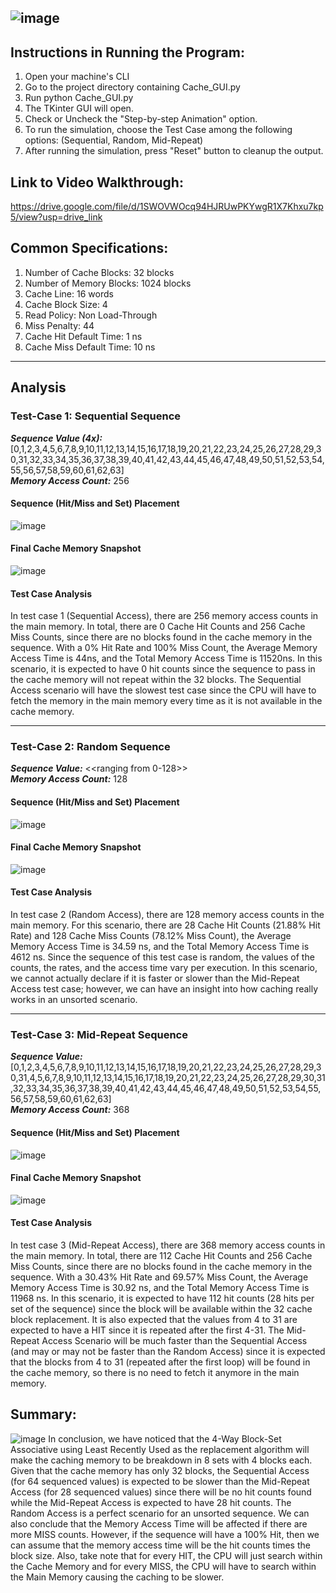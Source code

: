 ![image](https://github.com/charlsantiago/CSC512_4BSA_LRU/assets/77201252/f3e02ac3-3acb-42a3-acf2-e69a967c6b50)
----
## Instructions in Running the Program:
1. Open your machine's CLI
2. Go to the project directory containing Cache_GUI.py
3. Run python Cache_GUI.py
4. The TKinter GUI will open.
5. Check or Uncheck the "Step-by-step Animation" option.
6. To run the simulation, choose the Test Case among the following options: (Sequential, Random, Mid-Repeat)
7. After running the simulation, press "Reset" button to cleanup the output.


## Link to Video Walkthrough:
https://drive.google.com/file/d/1SWOVWOcq94HJRUwPKYwgR1X7Khxu7kp5/view?usp=drive_link


## Common Specifications:
1. Number of Cache Blocks: 32 blocks
2. Number of Memory Blocks: 1024 blocks
3. Cache Line: 16 words
4. Cache Block Size: 4
5. Read Policy: Non Load-Through
6. Miss Penalty: 44
7. Cache Hit Default Time: 1 ns
8. Cache Miss Default Time: 10 ns

----
## Analysis
### **Test-Case 1: Sequential Sequence**
***Sequence Value (4x):*** [0,1,2,3,4,5,6,7,8,9,10,11,12,13,14,15,16,17,18,19,20,21,22,23,24,25,26,27,28,29,30,31,32,33,34,35,36,37,38,39,40,41,42,43,44,45,46,47,48,49,50,51,52,53,54,55,56,57,58,59,60,61,62,63]<br>
***Memory Access Count:*** 256

#### Sequence (Hit/Miss and Set) Placement
![image](https://github.com/charlsantiago/CSC512_4BSA_LRU/assets/77201252/6d4f2a5e-d6f4-49ae-8d3b-4309bc510cb6)

#### Final Cache Memory Snapshot
![image](https://github.com/charlsantiago/CSC512_4BSA_LRU/assets/77201252/b5089bf6-30bf-4b73-b64f-b9fbf7e42a40)

#### Test Case Analysis
In test case 1 (Sequential Access), there are 256 memory access counts in the main memory. In total, there are 0 Cache Hit Counts and 256 Cache Miss Counts, since there are no blocks found in the cache memory in the sequence. With a 0% Hit Rate and 100% Miss Count, the Average Memory Access Time is 44ns, and the Total Memory Access Time is 11520ns. In this scenario, it is expected to have 0 hit counts since the sequence to pass in the cache memory will not repeat within the 32 blocks. The Sequential Access scenario will have the slowest test case since the CPU will have to fetch the memory in the main memory every time as it is not available in the cache memory.


----
### **Test-Case 2: Random Sequence**
***Sequence Value:*** <<ranging from 0-128>><br>
***Memory Access Count:*** 128

#### Sequence (Hit/Miss and Set) Placement
![image](https://github.com/charlsantiago/CSC512_4BSA_LRU/assets/77201252/4e925eeb-069f-441c-a0fc-cc1cd159ba22)

#### Final Cache Memory Snapshot
![image](https://github.com/charlsantiago/CSC512_4BSA_LRU/assets/77201252/23b42f50-84cb-41a0-b364-16537e20034c)

#### Test Case Analysis
In test case 2 (Random Access), there are 128 memory access counts in the main memory. For this scenario, there are 28 Cache Hit Counts (21.88% Hit Rate) and 128 Cache Miss Counts (78.12% Miss Count), the Average Memory Access Time is 34.59 ns, and the Total Memory Access Time is 4612 ns. Since the sequence of this test case is random, the values of the counts, the rates, and the access time vary per execution. In this scenario, we cannot actually declare if it is faster or slower than the Mid-Repeat Access test case; however, we can have an insight into how caching really works in an unsorted scenario.


----
### **Test-Case 3: Mid-Repeat Sequence**
***Sequence Value:*** [0,1,2,3,4,5,6,7,8,9,10,11,12,13,14,15,16,17,18,19,20,21,22,23,24,25,26,27,28,29,30,31,4,5,6,7,8,9,10,11,12,13,14,15,16,17,18,19,20,21,22,23,24,25,26,27,28,29,30,31,32,33,34,35,36,37,38,39,40,41,42,43,44,45,46,47,48,49,50,51,52,53,54,55,56,57,58,59,60,61,62,63]<br>
***Memory Access Count:*** 368

#### Sequence (Hit/Miss and Set) Placement
![image](https://github.com/charlsantiago/CSC512_4BSA_LRU/assets/77201252/f16dc9d3-a274-4b93-b46f-87aefbdd7a4e)

#### Final Cache Memory Snapshot
![image](https://github.com/charlsantiago/CSC512_4BSA_LRU/assets/77201252/77dcbd4a-6bfc-43ec-8138-63dc89eec2c9)

#### Test Case Analysis
<p> In test case 3 (Mid-Repeat Access), there are 368 memory access counts in the main memory. In total, there are 112 Cache Hit Counts and 256 Cache Miss Counts, since there are no blocks found in the cache memory in the sequence. With a 30.43% Hit Rate and 69.57% Miss Count, the Average Memory Access Time is 30.92 ns, and the Total Memory Access Time is 11968 ns. In this scenario, it is expected to have 112 hit counts (28 hits per set of the sequence) since the block will be available within the 32 cache block replacement. It is also expected that the values from 4 to 31 are expected to have a HIT since it is repeated after the first 4-31. The Mid-Repeat Access Scenario will be much faster than the Sequential Access (and may or may not be faster than the Random Access) since it is expected that the blocks from 4 to 31 (repeated after the first loop) will be found in the cache memory, so there is no need to fetch it anymore in the main memory.


## Summary:
![image](https://github.com/charlsantiago/CSC512_4BSA_LRU/assets/77201252/f6574110-1163-4665-9cb2-41549632d569)
In conclusion, we have noticed that the 4-Way Block-Set Associative using Least Recently Used as the replacement algorithm will make the caching memory to be breakdown in 8 sets with 4 blocks each. Given that the cache memory has only 32 blocks, the Sequential Access (for 64 sequenced values) is expected to be slower than the Mid-Repeat Access (for 28 sequenced values) since there will be no hit counts found while the Mid-Repeat Access is expected to have 28 hit counts. The Random Access is a perfect scenario for an unsorted sequence. We can also conclude that the Memory Access Time will be affected if there are more MISS counts. However, if the sequence will have a 100% Hit, then we can assume that the memory access time will be the hit counts times the block size. Also, take note that for every HIT, the CPU will just search within the Cache Memory and for every MISS, the CPU will have to search within the Main Memory causing the caching to be slower.
